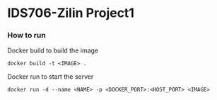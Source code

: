 # IDS706-Zilin Project1

### How to run

Docker build to build the image
```
docker build -t <IMAGE> .  
```

Docker run to start the server
```
docker run -d --name <NAME> -p <DOCKER_PORT>:<HOST_PORT> <IMAGE>
```